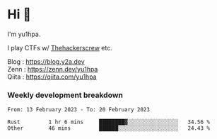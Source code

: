 # Hi 👋

I'm yu1hpa.

I play CTFs w/ [Thehackerscrew](https://www.thehackerscrew.team/) etc.

Blog : https://blog.y2a.dev  
Zenn : https://zenn.dev/yu1hpa  
Qiita : https://qiita.com/yu1hpa  

### Weekly development breakdown

<!--START_SECTION:waka-->

```text
From: 13 February 2023 - To: 20 February 2023

Rust         1 hr 6 mins     ████████▓░░░░░░░░░░░░░░░░   34.56 %
Other        46 mins         ██████░░░░░░░░░░░░░░░░░░░   24.43 %
```

<!--END_SECTION:waka-->

